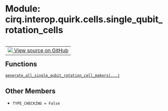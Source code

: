 <div itemscope itemtype="http://developers.google.com/ReferenceObject">
<meta itemprop="name" content="cirq.interop.quirk.cells.single_qubit_rotation_cells" />
<meta itemprop="path" content="Stable" />
<meta itemprop="property" content="TYPE_CHECKING"/>
</div>

# Module: cirq.interop.quirk.cells.single_qubit_rotation_cells

<!-- Insert buttons and diff -->

<table class="tfo-notebook-buttons tfo-api" align="left">

<td>
  <a target="_blank" href="https://github.com/quantumlib/cirq/tree/master/cirq/interop/quirk/cells/single_qubit_rotation_cells.py">
    <img src="https://www.tensorflow.org/images/GitHub-Mark-32px.png" />
    View source on GitHub
  </a>
</td>
</table>







## Functions

[`generate_all_single_qubit_rotation_cell_makers(...)`](../../../../cirq/interop/quirk/cells/single_qubit_rotation_cells/generate_all_single_qubit_rotation_cell_makers.md)

## Other Members

* `TYPE_CHECKING = False` <a id="TYPE_CHECKING"></a>

